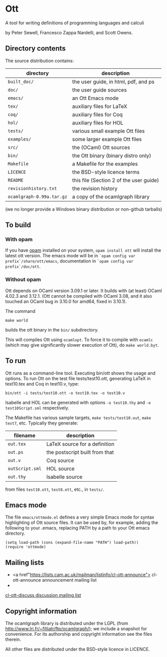 # Ott

A tool for writing definitions of programming languages and calculi

by Peter Sewell, Francesco Zappa Nardelli, and Scott Owens.

## Directory contents

The source distribution contains:

directory               | description
---                     | ---
`built_doc/`              | the user guide, in html, pdf, and ps
`doc/`                    | the user guide sources
`emacs/`                  | an Ott Emacs mode
`tex/`                    | auxiliary files for LaTeX
`coq/`                    | auxiliary files for Coq
`hol/`                    | auxiliary files for HOL
`tests/`                  | various small example Ott files
`examples/`               | some larger example Ott files
`src/`                    | the (OCaml) Ott sources
`bin/`                    | the Ott binary (binary distro only)
`Makefile`                | a Makefile for the examples
`LICENCE`                 | the BSD-style licence terms
`README`                  | this file (Section 2 of the user guide)
`revisionhistory.txt`     | the revision history
`ocamlgraph-0.99a.tar.gz` | a copy of the ocamlgraph library

(we no longer provide a Windows binary distribution or non-github tarballs)

## To build

### With opam

If you have [opam](https://opam.ocaml.org) installed on your system,
`opam install ott` will install the latest ott version.  The emacs mode
will be in `` `opam config var prefix`/share/ott/emacs ``, documentation in
`` `opam config var prefix`/doc/ott ``.

### Without opam

Ott depends on OCaml version 3.09.1 or later.  It builds with (at
least) OCaml 4.02.3 and 3.12.1.  (Ott cannot be compiled with OCaml
3.08, and it also touched an OCaml bug in 3.10.0 for amd64, fixed in
3.10.1).

The command

  `make world`

builds the ott binary in the `bin/` subdirectory.

This will compiles Ott using `ocamlopt`.  To force it to
compile with `ocamlc` (which may give significantly slower execution
of Ott), do `make world.byt`.


## To run

Ott runs as a command-line tool. Executing bin/ott shows the
usage and options.  To run Ott on the test file
tests/test10.ott, generating LaTeX in test10.tex and
Coq in test10.v, type:

  `bin/ott -i tests/test10.ott -o test10.tex -o test10.v`

Isabelle and HOL can be generated with options `-o test10.thy` and
`-o test10Script.sml` respectively.

The Makefile has various sample targets, `make tests/test10.out`,
`make test7`, etc.  Typically they generate:

filename         | description
---              | ---
`out.tex`        | LaTeX source for a definition
`out.ps`         | the postscript built from that
`out.v`          | Coq source
`outScript.sml`  | HOL source
`out.thy`        | Isabelle source

from files `test10.ott`, `test8.ott`, etc., in `tests/`.

## Emacs mode

The file `emacs/ottmode.el` defines a very simple Emacs mode for syntax
highlighting of Ott source files.  It can be used by, for example,
adding the following to your .emacs, replacing PATH by a path to your
Ott emacs directory.

```ELisp
(setq load-path (cons (expand-file-name "PATH") load-path))
(require 'ottmode)
```

## Mailing lists

* <a href"https://lists.cam.ac.uk/mailman/listinfo/cl-ott-announce">
cl-ott-announce announcement mailing list</a>
* <a href="https://lists.cam.ac.uk/mailman/listinfo/cl-ott-discuss">
cl-ott-discuss discussion mailing list</a>




## Copyright information

The ocamlgraph library is distributed under the LGPL (from
http://www.lri.fr/~filliatr/ftp/ocamlgraph/); we include a snapshot
for convenience. For its authorship and copyright information see the
files therein.

All other files are distributed under the BSD-style licence in LICENCE.
